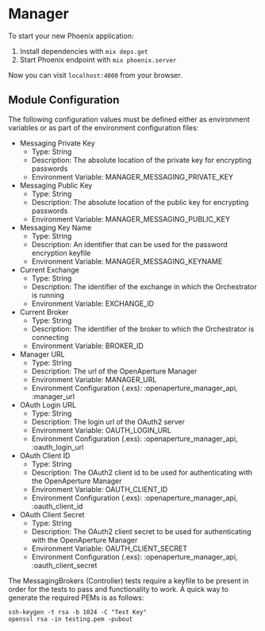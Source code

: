 # Manager

To start your new Phoenix application:

1. Install dependencies with `mix deps.get`
2. Start Phoenix endpoint with `mix phoenix.server`

Now you can visit `localhost:4000` from your browser.

## Module Configuration

The following configuration values must be defined either as environment variables or as part of the environment configuration files:

* Messaging Private Key
	* Type:  String
	* Description:  The absolute location of the private key for encrypting passwords
  * Environment Variable:  MANAGER_MESSAGING_PRIVATE_KEY
* Messaging Public Key
	* Type:  String
	* Description:  The absolute location of the public key for encrypting passwords
  * Environment Variable:  MANAGER_MESSAGING_PUBLIC_KEY
* Messaging Key Name
	* Type:  String
	* Description:  An identifier that can be used for the password encryption keyfile
  * Environment Variable:  MANAGER_MESSAGING_KEYNAME
* Current Exchange
	* Type:  String
	* Description:  The identifier of the exchange in which the Orchestrator is running
  * Environment Variable:  EXCHANGE_ID
* Current Broker
	* Type:  String
	* Description:  The identifier of the broker to which the Orchestrator is connecting
  * Environment Variable:  BROKER_ID
* Manager URL
  * Type: String
  * Description: The url of the OpenAperture Manager
  * Environment Variable:  MANAGER_URL
  * Environment Configuration (.exs): :openaperture_manager_api, :manager_url
* OAuth Login URL
  * Type: String
  * Description: The login url of the OAuth2 server
  * Environment Variable:  OAUTH_LOGIN_URL
  * Environment Configuration (.exs): :openaperture_manager_api, :oauth_login_url
* OAuth Client ID
  * Type: String
  * Description: The OAuth2 client id to be used for authenticating with the OpenAperture Manager
  * Environment Variable:  OAUTH_CLIENT_ID
  * Environment Configuration (.exs): :openaperture_manager_api, :oauth_client_id
* OAuth Client Secret
  * Type: String
  * Description: The OAuth2 client secret to be used for authenticating with the OpenAperture Manager
  * Environment Variable:  OAUTH_CLIENT_SECRET
  * Environment Configuration (.exs): :openaperture_manager_api, :oauth_client_secret

The MessagingBrokers (Controller) tests require a keyfile to be present in order for the tests to pass and functionality to work.  A quick way to generate the required PEMs is as follows:

```
ssh-keygen -t rsa -b 1024 -C "Test Key"
openssl rsa -in testing.pem -pubout
```